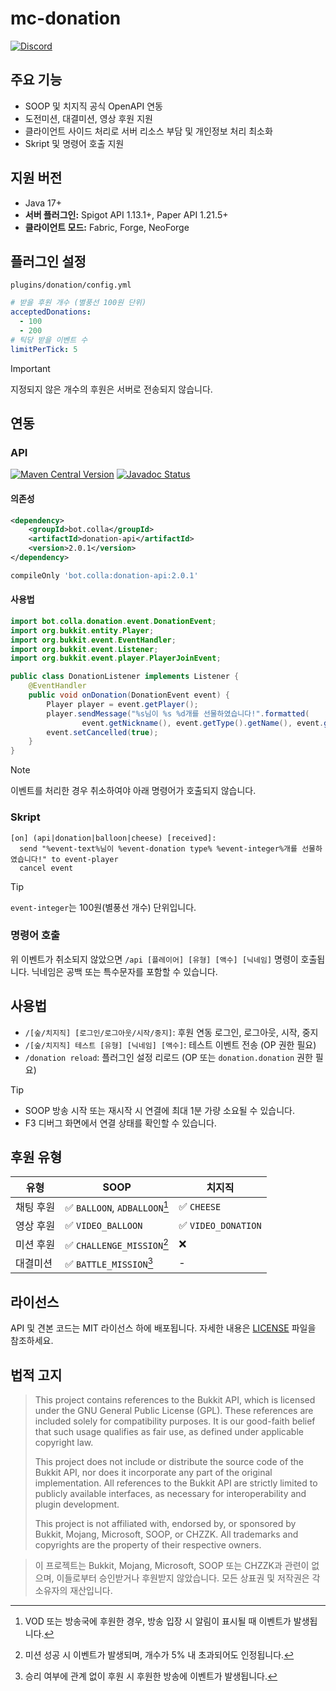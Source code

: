 # mc-donation

[![Discord](https://img.shields.io/discord/1283129121073008682?logo=discord)](https://discord.gg/B2PmZHUrUn)

## 주요 기능

* SOOP 및 치지직 공식 OpenAPI 연동
* 도전미션, 대결미션, 영상 후원 지원
* 클라이언트 사이드 처리로 서버 리소스 부담 및 개인정보 처리 최소화
* Skript 및 명령어 호출 지원

## 지원 버전

- Java 17+
- **서버 플러그인:** Spigot API 1.13.1+, Paper API 1.21.5+
- **클라이언트 모드:** Fabric, Forge, NeoForge

## 플러그인 설정

`plugins/donation/config.yml`

```yaml
# 받을 후원 개수 (별풍선 100원 단위)
acceptedDonations:
  - 100
  - 200
# 틱당 받을 이벤트 수
limitPerTick: 5
```

> [!IMPORTANT]  
> 지정되지 않은 개수의 후원은 서버로 전송되지 않습니다.

## 연동

### API

[![Maven Central Version](https://img.shields.io/maven-central/v/bot.colla/donation-api)](https://central.sonatype.com/artifact/bot.colla/donation-api) [![Javadoc Status](https://img.shields.io/github/actions/workflow/status/Colla-Bot/mc-donation/pages/pages-build-deployment?label=Javadoc)](https://colla-bot.github.io/mc-donation/)

#### 의존성

```xml
<dependency>
    <groupId>bot.colla</groupId>
    <artifactId>donation-api</artifactId>
    <version>2.0.1</version>
</dependency>
```

```groovy
compileOnly 'bot.colla:donation-api:2.0.1'
```

#### 사용법

```java
import bot.colla.donation.event.DonationEvent;
import org.bukkit.entity.Player;
import org.bukkit.event.EventHandler;
import org.bukkit.event.Listener;
import org.bukkit.event.player.PlayerJoinEvent;

public class DonationListener implements Listener {
    @EventHandler
    public void onDonation(DonationEvent event) {
        Player player = event.getPlayer();
        player.sendMessage("%s님이 %s %d개를 선물하였습니다!".formatted(
                event.getNickname(), event.getType().getName(), event.getCount()));
        event.setCancelled(true);
    }
}
```

> [!NOTE]  
> 이벤트를 처리한 경우 취소하여야 아래 명령어가 호출되지 않습니다.

### Skript

```sk
[on] (api|donation|balloon|cheese) [received]:
  send "%event-text%님이 %event-donation type% %event-integer%개를 선물하였습니다!" to event-player
  cancel event
```

> [!TIP]  
> `event-integer`는 100원(별풍선 개수) 단위입니다.

### 명령어 호출

위 이벤트가 취소되지 않았으면 `/api [플레이어] [유형] [액수] [닉네임]` 명령이 호출됩니다. 닉네임은 공백 또는 특수문자를 포함할 수 있습니다.

## 사용법

- `/[숲/치지직] [로그인/로그아웃/시작/중지]`: 후원 연동 로그인, 로그아웃, 시작, 중지
- `/[숲/치지직] 테스트 [유형] [닉네임] [액수]`: 테스트 이벤트 전송 (OP 권한 필요)
- `/donation reload`: 플러그인 설정 리로드 (OP 또는 `donation.donation` 권한 필요)

> [!TIP]  
> - SOOP 방송 시작 또는 재시작 시 연결에 최대 1분 가량 소요될 수 있습니다.
> - F3 디버그 화면에서 연결 상태를 확인할 수 있습니다.

## 후원 유형

| 유형 | SOOP | 치지직 |
| -- | ---- | --- |
| 채팅 후원 | ✅ `BALLOON`, `ADBALLOON`[^1] | ✅ `CHEESE` |
| 영상 후원 | ✅ `VIDEO_BALLOON` | ✅ `VIDEO_DONATION` |
| 미션 후원 | ✅ `CHALLENGE_MISSION`[^2] | ❌ |
| 대결미션 | ✅ `BATTLE_MISSION`[^3] | - |

[^1]: VOD 또는 방송국에 후원한 경우, 방송 입장 시 알림이 표시될 때 이벤트가 발생됩니다.
[^2]: 미션 성공 시 이벤트가 발생되며, 개수가 5% 내 초과되어도 인정됩니다.
[^3]: 승리 여부에 관계 없이 후원 시 후원한 방송에 이벤트가 발생됩니다.

## 라이선스

API 및 견본 코드는 MIT 라이선스 하에 배포됩니다. 자세한 내용은 [LICENSE](LICENSE) 파일을 참조하세요.

## 법적 고지

> This project contains references to the Bukkit API, which is licensed under the GNU General Public License (GPL). These references are included solely for compatibility purposes. It is our good-faith belief that such usage qualifies as fair use, as defined under applicable copyright law.
>
> This project does not include or distribute the source code of the Bukkit API, nor does it incorporate any part of the original implementation. All references to the Bukkit API are strictly limited to publicly available interfaces, as necessary for interoperability and plugin development.
>
> This project is not affiliated with, endorsed by, or sponsored by Bukkit, Mojang, Microsoft, SOOP, or CHZZK. All trademarks and copyrights are the property of their respective owners.

> 이 프로젝트는 Bukkit, Mojang, Microsoft, SOOP 또는 CHZZK과 관련이 없으며, 이들로부터 승인받거나 후원받지
않았습니다. 모든 상표권 및 저작권은 각 소유자의 재산입니다.
